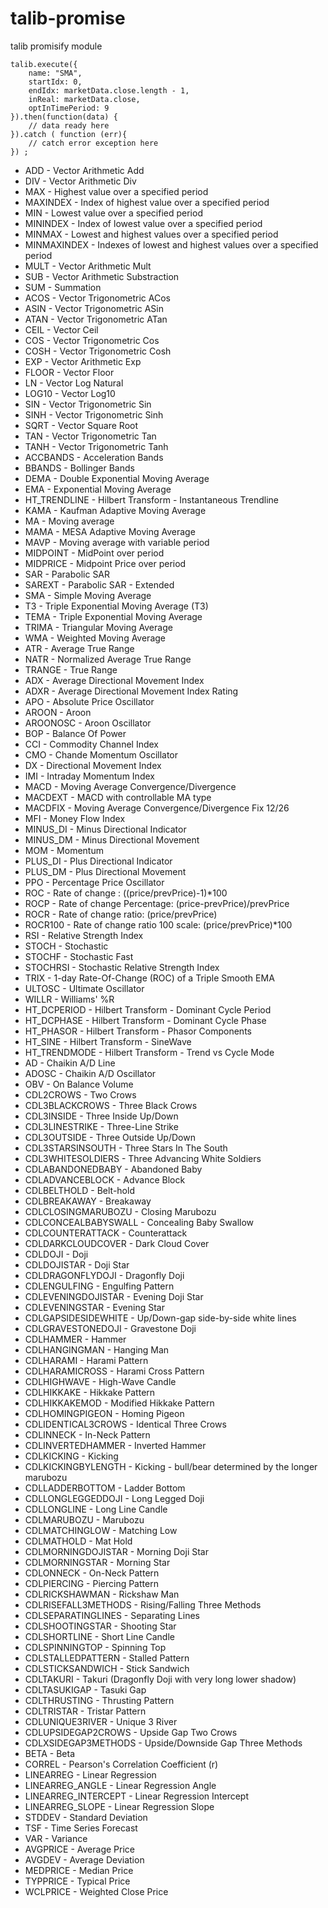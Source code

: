 # talib-promise
talib promisify module

```
talib.execute({
	name: "SMA",
	startIdx: 0,
	endIdx: marketData.close.length - 1,
	inReal: marketData.close,
	optInTimePeriod: 9
}).then(function(data) {
	// data ready here
}).catch ( function (err){
	// catch error exception here
}) ;
```



* ADD - Vector Arithmetic Add
* DIV - Vector Arithmetic Div
* MAX - Highest value over a specified period
* MAXINDEX - Index of highest value over a specified period
* MIN - Lowest value over a specified period
* MININDEX - Index of lowest value over a specified period
* MINMAX - Lowest and highest values over a specified period
* MINMAXINDEX - Indexes of lowest and highest values over a specified period
* MULT - Vector Arithmetic Mult
* SUB - Vector Arithmetic Substraction
* SUM - Summation
* ACOS - Vector Trigonometric ACos
* ASIN - Vector Trigonometric ASin
* ATAN - Vector Trigonometric ATan
* CEIL - Vector Ceil
* COS - Vector Trigonometric Cos
* COSH - Vector Trigonometric Cosh
* EXP - Vector Arithmetic Exp
* FLOOR - Vector Floor
* LN - Vector Log Natural
* LOG10 - Vector Log10
* SIN - Vector Trigonometric Sin
* SINH - Vector Trigonometric Sinh
* SQRT - Vector Square Root
* TAN - Vector Trigonometric Tan
* TANH - Vector Trigonometric Tanh
* ACCBANDS - Acceleration Bands
* BBANDS - Bollinger Bands
* DEMA - Double Exponential Moving Average
* EMA - Exponential Moving Average
* HT_TRENDLINE - Hilbert Transform - Instantaneous Trendline
* KAMA - Kaufman Adaptive Moving Average
* MA - Moving average
* MAMA - MESA Adaptive Moving Average
* MAVP - Moving average with variable period
* MIDPOINT - MidPoint over period
* MIDPRICE - Midpoint Price over period
* SAR - Parabolic SAR
* SAREXT - Parabolic SAR - Extended
* SMA - Simple Moving Average
* T3 - Triple Exponential Moving Average (T3)
* TEMA - Triple Exponential Moving Average
* TRIMA - Triangular Moving Average
* WMA - Weighted Moving Average
* ATR - Average True Range
* NATR - Normalized Average True Range
* TRANGE - True Range
* ADX - Average Directional Movement Index
* ADXR - Average Directional Movement Index Rating
* APO - Absolute Price Oscillator
* AROON - Aroon
* AROONOSC - Aroon Oscillator
* BOP - Balance Of Power
* CCI - Commodity Channel Index
* CMO - Chande Momentum Oscillator
* DX - Directional Movement Index
* IMI - Intraday Momentum Index
* MACD - Moving Average Convergence/Divergence
* MACDEXT - MACD with controllable MA type
* MACDFIX - Moving Average Convergence/Divergence Fix 12/26
* MFI - Money Flow Index
* MINUS_DI - Minus Directional Indicator
* MINUS_DM - Minus Directional Movement
* MOM - Momentum
* PLUS_DI - Plus Directional Indicator
* PLUS_DM - Plus Directional Movement
* PPO - Percentage Price Oscillator
* ROC - Rate of change : ((price/prevPrice)-1)*100
* ROCP - Rate of change Percentage: (price-prevPrice)/prevPrice
* ROCR - Rate of change ratio: (price/prevPrice)
* ROCR100 - Rate of change ratio 100 scale: (price/prevPrice)*100
* RSI - Relative Strength Index
* STOCH - Stochastic
* STOCHF - Stochastic Fast
* STOCHRSI - Stochastic Relative Strength Index
* TRIX - 1-day Rate-Of-Change (ROC) of a Triple Smooth EMA
* ULTOSC - Ultimate Oscillator
* WILLR - Williams' %R
* HT_DCPERIOD - Hilbert Transform - Dominant Cycle Period
* HT_DCPHASE - Hilbert Transform - Dominant Cycle Phase
* HT_PHASOR - Hilbert Transform - Phasor Components
* HT_SINE - Hilbert Transform - SineWave
* HT_TRENDMODE - Hilbert Transform - Trend vs Cycle Mode
* AD - Chaikin A/D Line
* ADOSC - Chaikin A/D Oscillator
* OBV - On Balance Volume
* CDL2CROWS - Two Crows
* CDL3BLACKCROWS - Three Black Crows
* CDL3INSIDE - Three Inside Up/Down
* CDL3LINESTRIKE - Three-Line Strike 
* CDL3OUTSIDE - Three Outside Up/Down
* CDL3STARSINSOUTH - Three Stars In The South
* CDL3WHITESOLDIERS - Three Advancing White Soldiers
* CDLABANDONEDBABY - Abandoned Baby
* CDLADVANCEBLOCK - Advance Block
* CDLBELTHOLD - Belt-hold
* CDLBREAKAWAY - Breakaway
* CDLCLOSINGMARUBOZU - Closing Marubozu
* CDLCONCEALBABYSWALL - Concealing Baby Swallow
* CDLCOUNTERATTACK - Counterattack
* CDLDARKCLOUDCOVER - Dark Cloud Cover
* CDLDOJI - Doji
* CDLDOJISTAR - Doji Star
* CDLDRAGONFLYDOJI - Dragonfly Doji
* CDLENGULFING - Engulfing Pattern
* CDLEVENINGDOJISTAR - Evening Doji Star
* CDLEVENINGSTAR - Evening Star
* CDLGAPSIDESIDEWHITE - Up/Down-gap side-by-side white lines
* CDLGRAVESTONEDOJI - Gravestone Doji
* CDLHAMMER - Hammer
* CDLHANGINGMAN - Hanging Man
* CDLHARAMI - Harami Pattern
* CDLHARAMICROSS - Harami Cross Pattern
* CDLHIGHWAVE - High-Wave Candle
* CDLHIKKAKE - Hikkake Pattern
* CDLHIKKAKEMOD - Modified Hikkake Pattern
* CDLHOMINGPIGEON - Homing Pigeon
* CDLIDENTICAL3CROWS - Identical Three Crows
* CDLINNECK - In-Neck Pattern
* CDLINVERTEDHAMMER - Inverted Hammer
* CDLKICKING - Kicking
* CDLKICKINGBYLENGTH - Kicking - bull/bear determined by the longer marubozu
* CDLLADDERBOTTOM - Ladder Bottom
* CDLLONGLEGGEDDOJI - Long Legged Doji
* CDLLONGLINE - Long Line Candle
* CDLMARUBOZU - Marubozu
* CDLMATCHINGLOW - Matching Low
* CDLMATHOLD - Mat Hold
* CDLMORNINGDOJISTAR - Morning Doji Star
* CDLMORNINGSTAR - Morning Star
* CDLONNECK - On-Neck Pattern
* CDLPIERCING - Piercing Pattern
* CDLRICKSHAWMAN - Rickshaw Man
* CDLRISEFALL3METHODS - Rising/Falling Three Methods
* CDLSEPARATINGLINES - Separating Lines
* CDLSHOOTINGSTAR - Shooting Star
* CDLSHORTLINE - Short Line Candle
* CDLSPINNINGTOP - Spinning Top
* CDLSTALLEDPATTERN - Stalled Pattern
* CDLSTICKSANDWICH - Stick Sandwich
* CDLTAKURI - Takuri (Dragonfly Doji with very long lower shadow)
* CDLTASUKIGAP - Tasuki Gap
* CDLTHRUSTING - Thrusting Pattern
* CDLTRISTAR - Tristar Pattern
* CDLUNIQUE3RIVER - Unique 3 River
* CDLUPSIDEGAP2CROWS - Upside Gap Two Crows
* CDLXSIDEGAP3METHODS - Upside/Downside Gap Three Methods
* BETA - Beta
* CORREL - Pearson's Correlation Coefficient (r)
* LINEARREG - Linear Regression
* LINEARREG_ANGLE - Linear Regression Angle
* LINEARREG_INTERCEPT - Linear Regression Intercept
* LINEARREG_SLOPE - Linear Regression Slope
* STDDEV - Standard Deviation
* TSF - Time Series Forecast
* VAR - Variance
* AVGPRICE - Average Price
* AVGDEV - Average Deviation
* MEDPRICE - Median Price
* TYPPRICE - Typical Price
* WCLPRICE - Weighted Close Price
